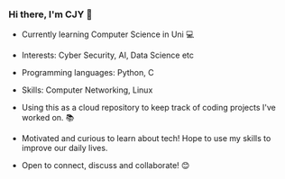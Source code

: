 ### Hi there, I'm CJY 👋

- Currently learning Computer Science in Uni :computer:
- Interests: Cyber Security, AI, Data Science etc
- Programming languages: Python, C
- Skills: Computer Networking, Linux

- Using this as a cloud repository to keep track of coding projects I've worked on. :books:
- Motivated and curious to learn about tech! Hope to use my skills to improve our daily lives.
- Open to connect, discuss and collaborate! :blush:
